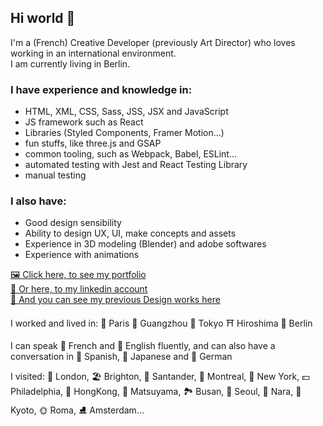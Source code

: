 ## Hi world 👋

I'm a (French) Creative Developer (previously Art Director) who loves working in an international environment.  
I am currently living in Berlin.

### I have experience and knowledge in: 
 - HTML, XML, CSS, Sass, JSS, JSX and JavaScript
 - JS framework such as React
 - Libraries (Styled Components, Framer Motion...)
 - fun stuffs, like three.js and GSAP
 - common tooling, such as Webpack, Babel, ESLint...
 - automated testing with Jest and React Testing Library
 - manual testing

### I also have:  
- Good design sensibility
- Ability to design UX, UI, make concepts and assets
- Experience in 3D modeling (Blender) and adobe softwares
- Experience with animations

[🖼️ Click here, to see my portfolio](https://ludivine-constanti.surge.sh/)  
[📜 Or here, to my linkedin account](https://www.linkedin.com/in/ludivine-constanti/)  
[🎨 And you can see my previous Design works here](https://www.behance.net/Lu-di)  

I worked and lived in: 🥖 Paris 🐼 Guangzhou 🗼 Tokyo ⛩️ Hiroshima 🍻 Berlin  

I can speak 🥐 French and 🥓 English fluently, and can also have a conversation in 🍳 Spanish, 🍙 Japanese and 🥨 German  

I visited: 👸 London, 🏖️ Brighton, 🌊 Santander, 🌳 Montreal, 🗽 New York, 💵 Philadelphia, 🐉 HongKong, 🏰 Matsuyama, 🏞️ Busan, 🥮 Seoul, 🦌 Nara, 🏯 Kyoto, 🌞 Roma, ⛸️ Amsterdam...

<!--
**ludivineConstanti/ludivineConstanti** is a ✨ _special_ ✨ repository because its `README.md` (this file) appears on your GitHub profile.

Here are some ideas to get you started:

- 🔭 I’m currently working on ...
- 🌱 I’m currently learning ...
- 👯 I’m looking to collaborate on ...
- 🤔 I’m looking for help with ...
- 💬 Ask me about ...
- 📫 How to reach me: ...
- 😄 Pronouns: ...
- ⚡ Fun fact: ...
-->
